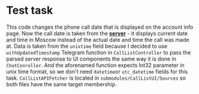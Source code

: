 # Test task

This code changes the phone call date that is displayed on the account info page. Now the call date is taken from the [**server**](http://worldtimeapi.org/api/timezone/Europe/Moscow) - it displays current date and time in Moscow instead of the actual date and time the call was made at. 
Data is taken from the `unixtime` field because I decided to use `withUpdatedTimestamp` Telegram function in `CallListController` to pass the parsed server response to UI components the same way it is done in `ChatConroller`. And the aforenamed function expects Int32 parameter in unix time format, so we don't need `datetime`or `utc_datetime` fields for this task. `CallListAPIFetcher` is located in `submodules/CallListUI/Sources` so both files have the same target membership.
